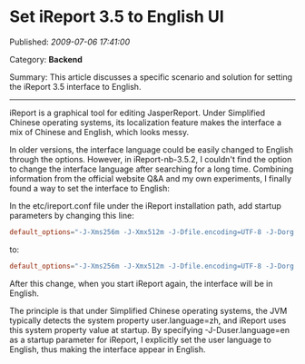 # Set iReport 3.5 to English UI

Published: *2009-07-06 17:41:00*

Category: __Backend__

Summary: This article discusses a specific scenario and solution for setting the iReport 3.5 interface to English.

---------

iReport is a graphical tool for editing JasperReport. Under Simplified Chinese operating systems, its localization feature makes the interface a mix of Chinese and English, which looks messy.

In older versions, the interface language could be easily changed to English through the options. However, in iReport-nb-3.5.2, I couldn't find the option to change the interface language after searching for a long time. Combining information from the official website Q&A and my own experiments, I finally found a way to set the interface to English:

In the etc/ireport.conf file under the iReport installation path, add startup parameters by changing this line:

```conf
default_options="-J-Xms256m -J-Xmx512m -J-Dfile.encoding=UTF-8 -J-Dorg.netbeans.ProxyClassLoader.level=1000"
```

to:

```conf
default_options="-J-Xms256m -J-Xmx512m -J-Dfile.encoding=UTF-8 -J-Dorg.netbeans.ProxyClassLoader.level=1000 -J-Duser.language=en"
```

After this change, when you start iReport again, the interface will be in English.

The principle is that under Simplified Chinese operating systems, the JVM typically detects the system property user.language=zh, and iReport uses this system property value at startup. By specifying -J-Duser.language=en as a startup parameter for iReport, I explicitly set the user language to English, thus making the interface appear in English.
